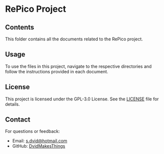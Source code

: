 # RePico Project

## Contents
This folder contains all the documents related to the RePico project.

## Usage
To use the files in this project, navigate to the respective directories and follow the instructions provided in each document.

## License
This project is licensed under the GPL-3.0 License. See the [LICENSE](LICENSE) file for details.

## Contact
For questions or feedback:
- Email: [s.dvid@hotmail.com](mailto:s.dvid@hotmail.com)
- GitHub: [DvidMakesThings](https://github.com/DvidMakesThings)
